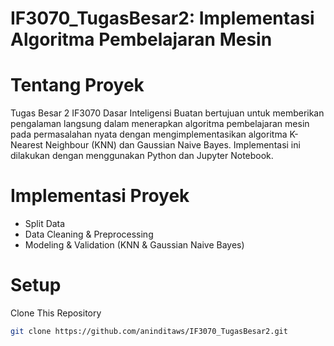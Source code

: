 # IF3070_TugasBesar2: Implementasi Algoritma Pembelajaran Mesin

# Tentang Proyek
Tugas Besar 2 IF3070 Dasar Inteligensi Buatan bertujuan untuk memberikan pengalaman langsung dalam menerapkan algoritma pembelajaran mesin pada permasalahan nyata dengan mengimplementasikan algoritma K-Nearest Neighbour (KNN) dan Gaussian Naive Bayes. Implementasi ini dilakukan dengan menggunakan Python dan Jupyter Notebook.

# Implementasi Proyek
- Split Data
- Data Cleaning & Preprocessing
- Modeling & Validation (KNN & Gaussian Naive Bayes)

# Setup
Clone This Repository

```bash
git clone https://github.com/aninditaws/IF3070_TugasBesar2.git

